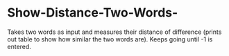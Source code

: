 # Show-Distance-Two-Words-
Takes two words as input and measures their distance of difference (prints out table to show how similar the two words are). Keeps going until -1 is entered.

